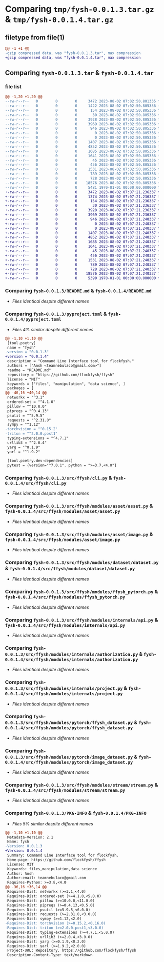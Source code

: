 # Comparing `tmp/fysh-0.0.1.3.tar.gz` & `tmp/fysh-0.0.1.4.tar.gz`

## filetype from file(1)

```diff
@@ -1 +1 @@
-gzip compressed data, was "fysh-0.0.1.3.tar", max compression
+gzip compressed data, was "fysh-0.0.1.4.tar", max compression
```

## Comparing `fysh-0.0.1.3.tar` & `fysh-0.0.1.4.tar`

### file list

```diff
@@ -1,20 +1,20 @@
--rw-r--r--   0        0        0     3472 2023-08-02 07:02:50.801335 fysh-0.0.1.3/README.md
--rw-r--r--   0        0        0     1422 2023-08-02 07:02:50.805336 fysh-0.0.1.3/pyproject.toml
--rw-r--r--   0        0        0      154 2023-08-02 07:02:50.805336 fysh-0.0.1.3/src/ffysh/__init__.py
--rw-r--r--   0        0        0       30 2023-08-02 07:02:50.805336 fysh-0.0.1.3/src/ffysh/__main__.py
--rw-r--r--   0        0        0     3928 2023-08-02 07:02:50.805336 fysh-0.0.1.3/src/ffysh/cli.py
--rw-r--r--   0        0        0     3969 2023-08-02 07:02:50.805336 fysh-0.0.1.3/src/ffysh/modules/asset/asset.py
--rw-r--r--   0        0        0      946 2023-08-02 07:02:50.805336 fysh-0.0.1.3/src/ffysh/modules/asset/image.py
--rw-r--r--   0        0        0        0 2023-08-02 07:02:50.805336 fysh-0.0.1.3/src/ffysh/modules/asset/text.py
--rw-r--r--   0        0        0        0 2023-08-02 07:02:50.805336 fysh-0.0.1.3/src/ffysh/modules/cache/test.py
--rw-r--r--   0        0        0     1407 2023-08-02 07:02:50.805336 fysh-0.0.1.3/src/ffysh/modules/dataset/dataset.py
--rw-r--r--   0        0        0     4852 2023-08-02 07:02:50.805336 fysh-0.0.1.3/src/ffysh/modules/ffysh_pytorch.py
--rw-r--r--   0        0        0     1685 2023-08-02 07:02:50.805336 fysh-0.0.1.3/src/ffysh/modules/internals/api.py
--rw-r--r--   0        0        0     1641 2023-08-02 07:02:50.805336 fysh-0.0.1.3/src/ffysh/modules/internals/authorization.py
--rw-r--r--   0        0        0       45 2023-08-02 07:02:50.805336 fysh-0.0.1.3/src/ffysh/modules/internals/errors.py
--rw-r--r--   0        0        0      456 2023-08-02 07:02:50.805336 fysh-0.0.1.3/src/ffysh/modules/internals/file.py
--rw-r--r--   0        0        0     1531 2023-08-02 07:02:50.805336 fysh-0.0.1.3/src/ffysh/modules/internals/project.py
--rw-r--r--   0        0        0      789 2023-08-02 07:02:50.805336 fysh-0.0.1.3/src/ffysh/modules/pytorch/ffysh_dataset.py
--rw-r--r--   0        0        0      728 2023-08-02 07:02:50.805336 fysh-0.0.1.3/src/ffysh/modules/pytorch/image_dataset.py
--rw-r--r--   0        0        0    18576 2023-08-02 07:02:50.805336 fysh-0.0.1.3/src/ffysh/modules/stream/stream.py
--rw-r--r--   0        0        0     5481 1970-01-01 00:00:00.000000 fysh-0.0.1.3/PKG-INFO
+-rw-r--r--   0        0        0     3472 2023-08-02 07:07:21.236337 fysh-0.0.1.4/README.md
+-rw-r--r--   0        0        0     1374 2023-08-02 07:07:21.236337 fysh-0.0.1.4/pyproject.toml
+-rw-r--r--   0        0        0      154 2023-08-02 07:07:21.236337 fysh-0.0.1.4/src/ffysh/__init__.py
+-rw-r--r--   0        0        0       30 2023-08-02 07:07:21.236337 fysh-0.0.1.4/src/ffysh/__main__.py
+-rw-r--r--   0        0        0     3928 2023-08-02 07:07:21.236337 fysh-0.0.1.4/src/ffysh/cli.py
+-rw-r--r--   0        0        0     3969 2023-08-02 07:07:21.236337 fysh-0.0.1.4/src/ffysh/modules/asset/asset.py
+-rw-r--r--   0        0        0      946 2023-08-02 07:07:21.240337 fysh-0.0.1.4/src/ffysh/modules/asset/image.py
+-rw-r--r--   0        0        0        0 2023-08-02 07:07:21.240337 fysh-0.0.1.4/src/ffysh/modules/asset/text.py
+-rw-r--r--   0        0        0        0 2023-08-02 07:07:21.240337 fysh-0.0.1.4/src/ffysh/modules/cache/test.py
+-rw-r--r--   0        0        0     1407 2023-08-02 07:07:21.240337 fysh-0.0.1.4/src/ffysh/modules/dataset/dataset.py
+-rw-r--r--   0        0        0     4852 2023-08-02 07:07:21.240337 fysh-0.0.1.4/src/ffysh/modules/ffysh_pytorch.py
+-rw-r--r--   0        0        0     1685 2023-08-02 07:07:21.240337 fysh-0.0.1.4/src/ffysh/modules/internals/api.py
+-rw-r--r--   0        0        0     1641 2023-08-02 07:07:21.240337 fysh-0.0.1.4/src/ffysh/modules/internals/authorization.py
+-rw-r--r--   0        0        0       45 2023-08-02 07:07:21.240337 fysh-0.0.1.4/src/ffysh/modules/internals/errors.py
+-rw-r--r--   0        0        0      456 2023-08-02 07:07:21.240337 fysh-0.0.1.4/src/ffysh/modules/internals/file.py
+-rw-r--r--   0        0        0     1531 2023-08-02 07:07:21.240337 fysh-0.0.1.4/src/ffysh/modules/internals/project.py
+-rw-r--r--   0        0        0      789 2023-08-02 07:07:21.240337 fysh-0.0.1.4/src/ffysh/modules/pytorch/ffysh_dataset.py
+-rw-r--r--   0        0        0      728 2023-08-02 07:07:21.240337 fysh-0.0.1.4/src/ffysh/modules/pytorch/image_dataset.py
+-rw-r--r--   0        0        0    18576 2023-08-02 07:07:21.240337 fysh-0.0.1.4/src/ffysh/modules/stream/stream.py
+-rw-r--r--   0        0        0     5390 1970-01-01 00:00:00.000000 fysh-0.0.1.4/PKG-INFO
```

### Comparing `fysh-0.0.1.3/README.md` & `fysh-0.0.1.4/README.md`

 * *Files identical despite different names*

### Comparing `fysh-0.0.1.3/pyproject.toml` & `fysh-0.0.1.4/pyproject.toml`

 * *Files 4% similar despite different names*

```diff
@@ -1,10 +1,10 @@
 [tool.poetry]
 name = "fysh"
-version = "0.0.1.3"
+version = "0.0.1.4"
 description = "Command Line Interface tool for flockfysh."
 authors = ["Ansh <teamnebulaco@gmail.com>"]
 readme = "README.md"
 repository = "https://github.com/flockfysh/ffysh"
 license = "MIT"
 keywords = ["files", "manipulation", "data science", ]
 packages = [
@@ -40,16 +40,14 @@
 networkx = "^3.1"
 ordered-set = "^4.1.0"
 pillow = "^10.0.0"
 pipreqs = "^0.4.13"
 psutil = "^5.9.5"
 requests = "^2.31.0"
 sympy = "^1.12"
-torchvision = "^0.15.2"
-triton = "^2.0.0.post1"
 typing-extensions = "^4.7.1"
 urllib3 = "^2.0.4"
 yarg = "^0.1.9"
 yarl = "^1.9.2"
 
 [tool.poetry.dev-dependencies]
 pytest = {version="^7.0.1", python = ">=3.7,<4.0"}
```

### Comparing `fysh-0.0.1.3/src/ffysh/cli.py` & `fysh-0.0.1.4/src/ffysh/cli.py`

 * *Files identical despite different names*

### Comparing `fysh-0.0.1.3/src/ffysh/modules/asset/asset.py` & `fysh-0.0.1.4/src/ffysh/modules/asset/asset.py`

 * *Files identical despite different names*

### Comparing `fysh-0.0.1.3/src/ffysh/modules/asset/image.py` & `fysh-0.0.1.4/src/ffysh/modules/asset/image.py`

 * *Files identical despite different names*

### Comparing `fysh-0.0.1.3/src/ffysh/modules/dataset/dataset.py` & `fysh-0.0.1.4/src/ffysh/modules/dataset/dataset.py`

 * *Files identical despite different names*

### Comparing `fysh-0.0.1.3/src/ffysh/modules/ffysh_pytorch.py` & `fysh-0.0.1.4/src/ffysh/modules/ffysh_pytorch.py`

 * *Files identical despite different names*

### Comparing `fysh-0.0.1.3/src/ffysh/modules/internals/api.py` & `fysh-0.0.1.4/src/ffysh/modules/internals/api.py`

 * *Files identical despite different names*

### Comparing `fysh-0.0.1.3/src/ffysh/modules/internals/authorization.py` & `fysh-0.0.1.4/src/ffysh/modules/internals/authorization.py`

 * *Files identical despite different names*

### Comparing `fysh-0.0.1.3/src/ffysh/modules/internals/project.py` & `fysh-0.0.1.4/src/ffysh/modules/internals/project.py`

 * *Files identical despite different names*

### Comparing `fysh-0.0.1.3/src/ffysh/modules/pytorch/ffysh_dataset.py` & `fysh-0.0.1.4/src/ffysh/modules/pytorch/ffysh_dataset.py`

 * *Files identical despite different names*

### Comparing `fysh-0.0.1.3/src/ffysh/modules/pytorch/image_dataset.py` & `fysh-0.0.1.4/src/ffysh/modules/pytorch/image_dataset.py`

 * *Files identical despite different names*

### Comparing `fysh-0.0.1.3/src/ffysh/modules/stream/stream.py` & `fysh-0.0.1.4/src/ffysh/modules/stream/stream.py`

 * *Files identical despite different names*

### Comparing `fysh-0.0.1.3/PKG-INFO` & `fysh-0.0.1.4/PKG-INFO`

 * *Files 5% similar despite different names*

```diff
@@ -1,10 +1,10 @@
 Metadata-Version: 2.1
 Name: fysh
-Version: 0.0.1.3
+Version: 0.0.1.4
 Summary: Command Line Interface tool for flockfysh.
 Home-page: https://github.com/flockfysh/ffysh
 License: MIT
 Keywords: files,manipulation,data science
 Author: Ansh
 Author-email: teamnebulaco@gmail.com
 Requires-Python: >=3.8,<4.0
@@ -36,16 +36,14 @@
 Requires-Dist: networkx (>=3.1,<4.0)
 Requires-Dist: ordered-set (>=4.1.0,<5.0.0)
 Requires-Dist: pillow (>=10.0.0,<11.0.0)
 Requires-Dist: pipreqs (>=0.4.13,<0.5.0)
 Requires-Dist: psutil (>=5.9.5,<6.0.0)
 Requires-Dist: requests (>=2.31.0,<3.0.0)
 Requires-Dist: sympy (>=1.12,<2.0)
-Requires-Dist: torchvision (>=0.15.2,<0.16.0)
-Requires-Dist: triton (>=2.0.0.post1,<3.0.0)
 Requires-Dist: typing-extensions (>=4.7.1,<5.0.0)
 Requires-Dist: urllib3 (>=2.0.4,<3.0.0)
 Requires-Dist: yarg (>=0.1.9,<0.2.0)
 Requires-Dist: yarl (>=1.9.2,<2.0.0)
 Project-URL: Repository, https://github.com/flockfysh/ffysh
 Description-Content-Type: text/markdown
```


